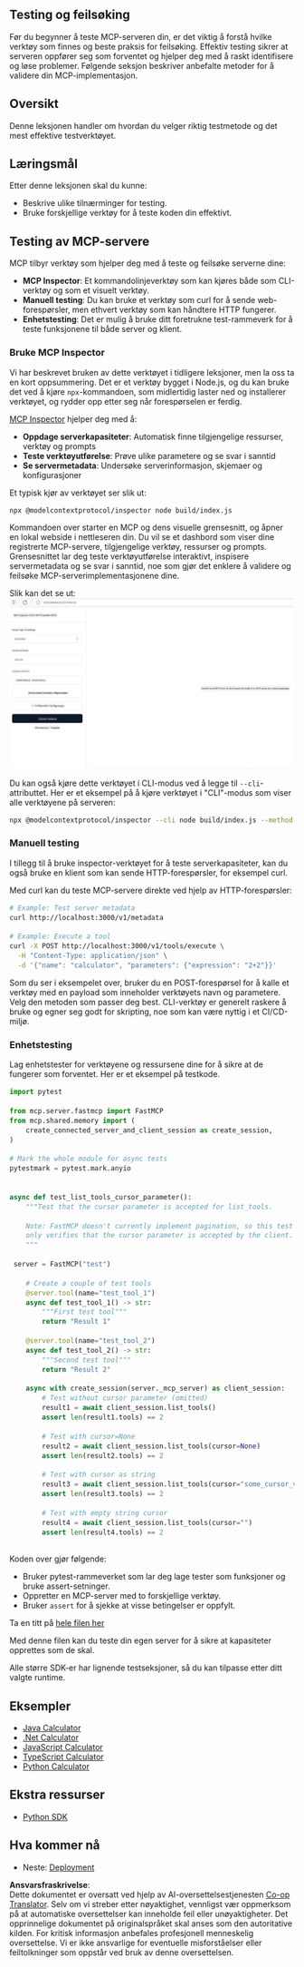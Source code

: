 <!--
CO_OP_TRANSLATOR_METADATA:
{
  "original_hash": "4e34e34e84f013e73c7eaa6d09884756",
  "translation_date": "2025-07-13T22:01:28+00:00",
  "source_file": "03-GettingStarted/08-testing/README.md",
  "language_code": "no"
}
-->
## Testing og feilsøking

Før du begynner å teste MCP-serveren din, er det viktig å forstå hvilke verktøy som finnes og beste praksis for feilsøking. Effektiv testing sikrer at serveren oppfører seg som forventet og hjelper deg med å raskt identifisere og løse problemer. Følgende seksjon beskriver anbefalte metoder for å validere din MCP-implementasjon.

## Oversikt

Denne leksjonen handler om hvordan du velger riktig testmetode og det mest effektive testverktøyet.

## Læringsmål

Etter denne leksjonen skal du kunne:

- Beskrive ulike tilnærminger for testing.
- Bruke forskjellige verktøy for å teste koden din effektivt.

## Testing av MCP-servere

MCP tilbyr verktøy som hjelper deg med å teste og feilsøke serverne dine:

- **MCP Inspector**: Et kommandolinjeverktøy som kan kjøres både som CLI-verktøy og som et visuelt verktøy.
- **Manuell testing**: Du kan bruke et verktøy som curl for å sende web-forespørsler, men ethvert verktøy som kan håndtere HTTP fungerer.
- **Enhetstesting**: Det er mulig å bruke ditt foretrukne test-rammeverk for å teste funksjonene til både server og klient.

### Bruke MCP Inspector

Vi har beskrevet bruken av dette verktøyet i tidligere leksjoner, men la oss ta en kort oppsummering. Det er et verktøy bygget i Node.js, og du kan bruke det ved å kjøre `npx`-kommandoen, som midlertidig laster ned og installerer verktøyet, og rydder opp etter seg når forespørselen er ferdig.

[MCP Inspector](https://github.com/modelcontextprotocol/inspector) hjelper deg med å:

- **Oppdage serverkapasiteter**: Automatisk finne tilgjengelige ressurser, verktøy og prompts
- **Teste verktøyutførelse**: Prøve ulike parametere og se svar i sanntid
- **Se servermetadata**: Undersøke serverinformasjon, skjemaer og konfigurasjoner

Et typisk kjør av verktøyet ser slik ut:

```bash
npx @modelcontextprotocol/inspector node build/index.js
```

Kommandoen over starter en MCP og dens visuelle grensesnitt, og åpner en lokal webside i nettleseren din. Du vil se et dashbord som viser dine registrerte MCP-servere, tilgjengelige verktøy, ressurser og prompts. Grensesnittet lar deg teste verktøyutførelse interaktivt, inspisere servermetadata og se svar i sanntid, noe som gjør det enklere å validere og feilsøke MCP-serverimplementasjonene dine.

Slik kan det se ut: ![Inspector](../../../../translated_images/connect.141db0b2bd05f096fb1dd91273771fd8b2469d6507656c3b0c9df4b3c5473929.no.png)

Du kan også kjøre dette verktøyet i CLI-modus ved å legge til `--cli`-attributtet. Her er et eksempel på å kjøre verktøyet i "CLI"-modus som viser alle verktøyene på serveren:

```sh
npx @modelcontextprotocol/inspector --cli node build/index.js --method tools/list
```

### Manuell testing

I tillegg til å bruke inspector-verktøyet for å teste serverkapasiteter, kan du også bruke en klient som kan sende HTTP-forespørsler, for eksempel curl.

Med curl kan du teste MCP-servere direkte ved hjelp av HTTP-forespørsler:

```bash
# Example: Test server metadata
curl http://localhost:3000/v1/metadata

# Example: Execute a tool
curl -X POST http://localhost:3000/v1/tools/execute \
  -H "Content-Type: application/json" \
  -d '{"name": "calculator", "parameters": {"expression": "2+2"}}'
```

Som du ser i eksempelet over, bruker du en POST-forespørsel for å kalle et verktøy med en payload som inneholder verktøyets navn og parametere. Velg den metoden som passer deg best. CLI-verktøy er generelt raskere å bruke og egner seg godt for skripting, noe som kan være nyttig i et CI/CD-miljø.

### Enhetstesting

Lag enhetstester for verktøyene og ressursene dine for å sikre at de fungerer som forventet. Her er et eksempel på testkode.

```python
import pytest

from mcp.server.fastmcp import FastMCP
from mcp.shared.memory import (
    create_connected_server_and_client_session as create_session,
)

# Mark the whole module for async tests
pytestmark = pytest.mark.anyio


async def test_list_tools_cursor_parameter():
    """Test that the cursor parameter is accepted for list_tools.

    Note: FastMCP doesn't currently implement pagination, so this test
    only verifies that the cursor parameter is accepted by the client.
    """

 server = FastMCP("test")

    # Create a couple of test tools
    @server.tool(name="test_tool_1")
    async def test_tool_1() -> str:
        """First test tool"""
        return "Result 1"

    @server.tool(name="test_tool_2")
    async def test_tool_2() -> str:
        """Second test tool"""
        return "Result 2"

    async with create_session(server._mcp_server) as client_session:
        # Test without cursor parameter (omitted)
        result1 = await client_session.list_tools()
        assert len(result1.tools) == 2

        # Test with cursor=None
        result2 = await client_session.list_tools(cursor=None)
        assert len(result2.tools) == 2

        # Test with cursor as string
        result3 = await client_session.list_tools(cursor="some_cursor_value")
        assert len(result3.tools) == 2

        # Test with empty string cursor
        result4 = await client_session.list_tools(cursor="")
        assert len(result4.tools) == 2
    
```

Koden over gjør følgende:

- Bruker pytest-rammeverket som lar deg lage tester som funksjoner og bruke assert-setninger.
- Oppretter en MCP-server med to forskjellige verktøy.
- Bruker `assert` for å sjekke at visse betingelser er oppfylt.

Ta en titt på [hele filen her](https://github.com/modelcontextprotocol/python-sdk/blob/main/tests/client/test_list_methods_cursor.py)

Med denne filen kan du teste din egen server for å sikre at kapasiteter opprettes som de skal.

Alle større SDK-er har lignende testseksjoner, så du kan tilpasse etter ditt valgte runtime.

## Eksempler

- [Java Calculator](../samples/java/calculator/README.md)
- [.Net Calculator](../../../../03-GettingStarted/samples/csharp)
- [JavaScript Calculator](../samples/javascript/README.md)
- [TypeScript Calculator](../samples/typescript/README.md)
- [Python Calculator](../../../../03-GettingStarted/samples/python)

## Ekstra ressurser

- [Python SDK](https://github.com/modelcontextprotocol/python-sdk)

## Hva kommer nå

- Neste: [Deployment](../09-deployment/README.md)

**Ansvarsfraskrivelse**:  
Dette dokumentet er oversatt ved hjelp av AI-oversettelsestjenesten [Co-op Translator](https://github.com/Azure/co-op-translator). Selv om vi streber etter nøyaktighet, vennligst vær oppmerksom på at automatiske oversettelser kan inneholde feil eller unøyaktigheter. Det opprinnelige dokumentet på originalspråket skal anses som den autoritative kilden. For kritisk informasjon anbefales profesjonell menneskelig oversettelse. Vi er ikke ansvarlige for eventuelle misforståelser eller feiltolkninger som oppstår ved bruk av denne oversettelsen.
